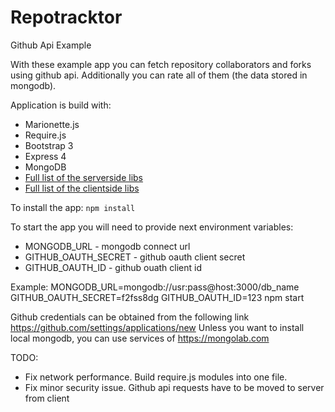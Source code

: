 # Repotracktor
Github Api Example

With these example app you can fetch repository collaborators and forks using github api.
Additionally you can rate all of them (the data stored in mongodb). 

Application is build with:
* Marionette.js
* Require.js
* Bootstrap 3
* Express 4
* MongoDB
* [Full list of the serverside libs](package.json)
* [Full list of the clientside libs](bower.json)

To install the app:
```npm install```

To start the app you will need to provide next environment variables:
* MONGODB_URL - mongodb connect url
* GITHUB_OAUTH_SECRET - github oauth client secret
* GITHUB_OAUTH_ID - github ouath client id

Example: MONGODB_URL=mongodb://usr:pass@host:3000/db_name GITHUB_OAUTH_SECRET=f2fss8dg GITHUB_OAUTH_ID=123 npm start

Github credentials can be obtained from the following link https://github.com/settings/applications/new
Unless you want to install local mongodb, you can use services of https://mongolab.com

TODO:
* Fix network performance. Build require.js modules into one file.
* Fix minor security issue. Github api requests have to be moved to server from client

